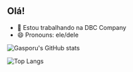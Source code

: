 ## Olá! 

- 🔭 Estou trabalhando na DBC Company
- 😄 Pronouns: ele/dele


![Gasporu's GitHub stats](https://github-readme-stats.vercel.app/api?username=Gasporu&show_icons=true&theme=transparent)

![Top Langs](https://github-readme-stats.vercel.app/api/top-langs/?username=Gasporu&hide_progress=true)
